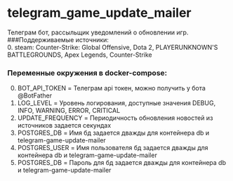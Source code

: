 # telegram_game_update_mailer
Телеграм бот, рассыльщик уведомлений о обновлении игр.  
###Поддерживаемые источники:  
0. steam: Counter-Strike: Global Offensive, Dota 2, PLAYERUNKNOWN'S BATTLEGROUNDS, Apex Legends, Counter-Strike

### Переменные окружения в docker-compose:
0. BOT_API_TOKEN = Телеграм api токен, можно получить у бота @BotFather
0. LOG_LEVEL = Уровень логирования, доступные значения DEBUG, INFO, WARNING, ERROR, CRITICAL
0. UPDATE_FREQUENCY = Периодичность обновления новостей из источников задается секундах
0. POSTGRES_DB = Имя бд задается дважды для контейнера db и telegram-game-update-mailer
0. POSTGRES_USER = Имя пользователя бд задается дважды для контейнера db и telegram-game-update-mailer
0. POSTGRES_DB = Пароль для бд задается дважды для контейнера db и telegram-game-update-mailer